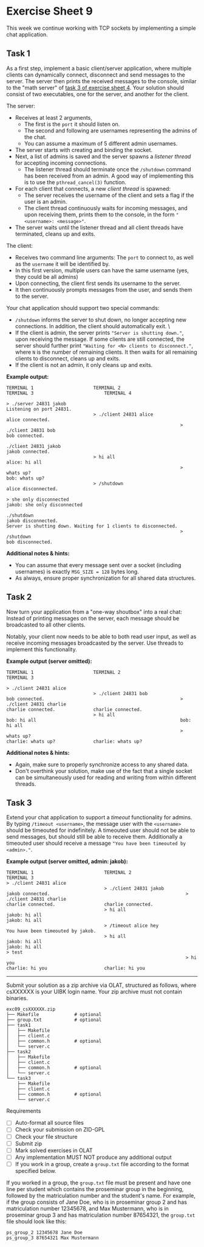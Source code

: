 # Exercise Sheet 9

This week we continue working with TCP sockets by implementing a simple chat application.

## Task 1

As a first step, implement a basic client/server application, where multiple clients can dynamically connect, disconnect and send messages to the server.
The server then prints the received messages to the console, similar to the "math server" of [task 3 of exercise sheet 4](../exercise04/README.md#task-3).
Your solution should consist of two executables, one for the server, and another for the client.


The server:

- Receives at least 2 arguments, 
  - The first is the `port` it should listen on.
  - The second and following are usernames representing the admins of the chat.
  - You can assume a maximum of 5 different admin usernames.
- The server starts with creating and binding the socket.
- Next, a list of admins is saved and the server spawns a _listener thread_ for accepting incoming connections.
  - The listener thread should terminate once the `/shutdown` command has been received from an admin.
    A good way of implementing this is to use the `pthread_cancel(3)` function.
- For each client that connects, a new _client thread_ is spawned:
  - The server receives the username of the client and sets a flag if the user is an admin.
  - The client thread continuously waits for incoming messages, and upon receiving them, prints them to the console, in the form `"<username>: <message>"`.
- The server waits until the listener thread and all client threads have terminated, cleans up and exits.

The client:

- Receives two command line arguments: The `port` to connect to, as well as the `username` it will be identified by. 
- In this first version, multiple users can have the same username (yes, they could be all admins)
- Upon connecting, the client first sends its username to the server.
- It then continuously prompts messages from the user, and sends them to the server.

Your chat application should support two special commands:

- `/shutdown` informs the server to shut down, no longer accepting new connections. In addition, the client should automatically exit. \
- If the client is admin, the server prints `"Server is shutting down."`, upon receiving the message. If some clients are still connected, the server should further print `"Waiting for <N> clients to disconnect."`, where `N` is the number of remaining clients.
  It then waits for all remaining clients to disconnect, cleans up and exits.
- If the client is not an admin, it only cleans up and exits.

**Example output:**

```text
TERMINAL 1                      TERMINAL 2                      TERMINAL 3                          TERMINAL 4 

> ./server 24831 jakob
Listening on port 24831.
                                > ./client 24831 alice
alice connected.
                                                                > ./client 24831 bob
bob connected.
                                                                                                    ./client 24831 jakob
jakob connected. 
                                > hi all
alice: hi all
                                                                > whats up?
bob: whats up?
                                > /shutdown
alice disconnected.
                                                                                                    > she only disconnected
jakob: she only disconnected
                                                                                                    ./shutdown
jakob disconnected.
Server is shutting down. Waiting for 1 clients to disconnected.
                                                                > /shutdown
bob disconnected.
```

**Additional notes & hints:**

- You can assume that every message sent over a socket (including usernames) is exactly `MSG_SIZE = 128` bytes long.
- As always, ensure proper synchronization for all shared data structures.

## Task 2

Now turn your application from a "one-way shoutbox" into a real chat: Instead of printing messages on the server, each message should be broadcasted to all other clients.

Notably, your client now needs to be able to both read user input, as well as receive incoming messages broadcasted by the server.
Use threads to implement this functionality.


**Example output (server omitted):**

```text
TERMINAL 1                      TERMINAL 2                      TERMINAL 3

> ./client 24831 alice
                                > ./client 24831 bob
bob connected.                                                  > ./client 24831 charlie
charlie connected.              charlie connected.
                                > hi all
bob: hi all                                                     bob: hi all
                                                                > whats up?
charlie: whats up?              charlie: whats up?
```

**Additional notes & hints:**

- Again, make sure to properly synchronize access to any shared data.
- Don't overthink your solution, make use of the fact that a single socket can be simultaneously used for reading and writing from within different threads.

## Task 3

Extend your chat application to support a _timeout_ functionality for admins.
By typing `/timeout <username>`, the message user with the `<username>` should be timeouted for indefinitely. 
A timeouted user should not be able to send messages, but should still be able to receive them.
Additionally a timeouted user should receive a message `"You have been timeouted by <admin>."`.

**Example output (server omitted, admin: jakob):**

```text
TERMINAL 1                          TERMINAL 2                    TERMINAL 3
> ./client 24831 alice
                                    > ./client 24831 jakob
jakob connected.                                                  > ./client 24831 charlie
charlie connected.                  charlie connected.
                                    > hi all
jakob: hi all                                                     jakob: hi all
                                    > /timeout alice hey
You have been timeouted by jakob.
                                    > hi all
jakob: hi all                                                     jakob: hi all
> test
                                                                  > hi you
charlie: hi you                     charlie: hi you   
```

---

Submit your solution as a zip archive via OLAT, structured as follows, where csXXXXXX is your UIBK login name. Your zip archive must not contain binaries.

```text
exc09_csXXXXXX.zip
├── Makefile             # optional
├── group.txt            # optional
├── task1
│   ├── Makefile
│   ├── client.c
│   ├── common.h         # optional
│   └── server.c
├── task2
│   ├── Makefile
│   ├── client.c
│   ├── common.h         # optional
│   └── server.c
└── task3
    ├── Makefile
    ├── client.c
    ├── common.h         # optional
    └── server.c
```

Requirements

- [ ] Auto-format all source files
- [ ] Check your submission on ZID-GPL
- [ ] Check your file structure
- [ ] Submit zip
- [ ] Mark solved exercises in OLAT
- [ ] Any implementation MUST NOT produce any additional output
- [ ] If you work in a group, create a `group.txt` file according to the format specified below.

If you worked in a group, the `group.txt` file must be present and have one line per student which contains the proseminar group in the beginning, followed by the matriculation number and the student's name. For example, if the group consists of Jane Doe, who is in proseminar group 2 and has matriculation number 12345678, and Max Mustermann, who is in proseminar group 3 and has matriculation number 87654321, the `group.txt` file should look like this:

```text
ps_group_2 12345678 Jane Doe
ps_group_3 87654321 Max Mustermann
```

